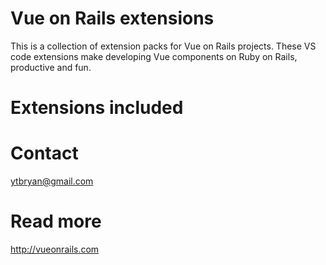 # Vue on Rails extensions

This is a collection of extension packs for Vue on Rails projects. These VS code extensions make developing Vue components 
on Ruby on Rails, productive and fun. 

# Extensions included


# Contact 

ytbryan@gmail.com


# Read more

http://vueonrails.com
